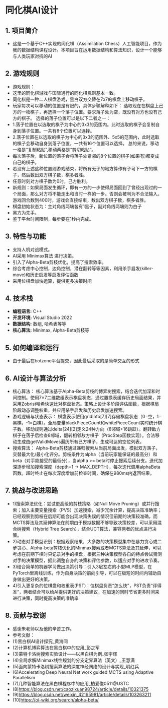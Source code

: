 # 同化棋AI设计

## 1. 项目简介

* 这是一个基于C++实现的同化棋（Assimilation Chess）人工智能项目，作为我的数据结构课程设计。本项目旨在运用数据结构和算法知识，设计一个能够与人类玩家对抗的AI

## 2. 游戏规则

* 游戏规则：
* 这里的同化棋游戏与国际通行的同化棋规则基本一致。
* 同化棋是一种二人棋盘游戏，黑白双方交替在7x7的棋盘上移动棋子。
* 玩家每次可以移动的位置是有限的，具体步骤解释如下：
选取现在在棋盘上己方的一枚棋子，再选择一个落子位置。要求落子处为空，既没有对方也没有己方的棋子。
选择的落子位置可以是以下二者之一：
* 1.落子位置在以选取的棋子为中心的3x3的范围内。此时选取的棋子会复制自身到落子位置。一共有8个位置可以选择。
* 2.落子位置在以选取的棋子为中心的3x3的范围外、5x5的范围内，此时选取的棋子会移动自身到落子位置，一共有16个位置可以选择。 总的来说，移动一格是“复制粘贴”,移动两格是“剪切粘贴”。
* 每次落子后，新位置的落子会将落子处紧邻的8个位置的棋子(如果有)都变成自己的棋子。
* 若没有上述这种位置则游戏结束，将所有无子的地方算作有子可下一方的棋子，然后数出双方棋子数，棋多者胜。
* 任意时刻对方棋子数为0时，己方胜利。
* 新规则：如果局面发生循环，即有一方的一步使得局面回到了曾经出现过的一个局面，那么对方将不能走出和当时一样的一步。否则会被判为不合法输入。游戏回合数到400时，游戏会直接结束，数出双方棋子数，棋多者胜。
* 棋盘初始状态为：主对角线两端各有1黑子，副对角线两端则为白子
* 黑方为先手。
* 鉴于平台时间限制，每步要在1秒内完成。

## 3. 特性与功能

*   支持人机对战模式。
*   AI采用 Minimax算法 进行决策。
*   引入了Alpha-Beta剪枝优化，提高了搜索效率。
*   综合考虑中心控制，边角控制，潜在翻转等等因素，利用杀手启发(killer-move)和历史启发等启发评估函数
*  采用位棋盘加快运算，提供更多决策时间


## 4. 技术栈

*   **编程语言:** C++
*   **开发环境:** Visual Studio 2022
*   **数据结构:** 数组, 哈希表等等
*   **核心算法:** Minimax, Alpha-Beta剪枝等

## 5. 如何编译和运行

* 由于最后在botzone平台提交，因此最后采取的是简单交互的形式


## 6. AI设计与算法分析

* 核心算法：
	核心算法基于Alpha-Beta剪枝的博弈树搜索，结合迭代加深和时间控制。使用7×7二维数组表示棋盘状态，通过置换表缓存历史局面结果，并采用Zobrist哈希快速比对棋盘状态。策略上设计多阶段评估函数，根据棋局阶段动态调整权重，并应用杀手启发和历史启发加速搜索。
* 游戏逻辑与状态表示：
	棋盘表示使用gridInfo[7][7]存储棋盘状态（0=空，1=黑棋，-1=白棋）。全局变量blackPieceCount和whitePieceCount实时统计棋子数。移动规则通过delta[24][2]定义24种方向（8邻域+16跳跃）。翻转敌方棋子在落子后检查8邻域，翻转相邻敌方棋子（ProcStep函数实现）。合法移动生成由getValidMoves遍历所有己方棋子，生成可达的空位列表。
* 搜索算法：
	Alpha-Beta剪枝通过递归搜索从当前局面出发，模拟双方落子，交替最大化/最小化评分。剪枝条件为alpha（当前玩家能保证的最高分）和beta（对手能接受的最低分），当alpha >= beta时停止搜索后续分支。迭代加深逐步增加搜索深度（depth=1 → MAX_DEPTH），每次迭代调用alphaBeta函数。超时终止在每次深度增加前检查时间，确保在980ms内返回结果。

## 7. 挑战与改进思路

* 1)搜索算法优化：尝试更高级的剪枝策略（如Null Move Pruning）或并行搜索；加入主要变量搜索（PVS）加速搜索，减少冗余计算，提高决策准确率；已经观察到剪枝在后期可能会出现决策失误的情况但前期的决策较准确，而MCTS算法及其延伸算法在前期由于模拟数据不够导致决策较差，可以采用混合树搜索（Hybrid Tree Search），结合UCT算法，兼容两者的优点进行决策。
* 2)动态对手模型识别：根据观察结果，大多数的决策模型集中在暴力贪心或二步贪心、Alpha-beta剪枝优化的Minmax搜索或者MCTS算法及其延伸，可以考虑在前期下棋时只记录对手的棋盘，根据三种决策模型各自的特点尝试猜测对手的决策模型，据此调整自身的决策和评估参数，以适应对手的进攻节奏。
* 3)结合简单的机器学习做出决策引导：引入3层左右的小型MLP模型，在PyTorch里离线训练，作为自身决策的前向引导，可以在极短的时间内辅助自身做出更好的决策。
* 4)引入更复杂的位棋盘和权重表(PST)：位棋盘负责“怎么快”，PST负责“评得准”，两者结合可以给AI提供更好的决策建议，在加速的同时节省更多时间来进行决策，同时提高决策的准确率

## 8. 贡献与致谢

*   感谢朱老师以及他的辛苦工作。
*  参考文献：
* (1)黑白棋AI设计探究_黄海同
* (2)计算机博弈算法在黑白棋中的应用_彭之军
* (3)蒙特卡洛树搜索实验设计——以黑白棋为例_张宇辉
* (4)全局求解Minimax线性规划的分支定界算法（英文）_王慧满
* (5)面向蒙特卡洛树搜索算法的深度神经网络的设计与实现_明红兵
* (6)Accelerating Deep Neural Net work guided MCTS using Adaptive Parallelism
* (7)几种智能算法在黑白棋程序中的应用_柏爱俊0511@USTC
* (8)https://blog.csdn.net/caozixuan98724/article/details/10321375
* (9)https://blog.csdn.net/weixin_42165981/article/details/103263211
* (10)https://oi-wiki.org/search/alpha-beta/
